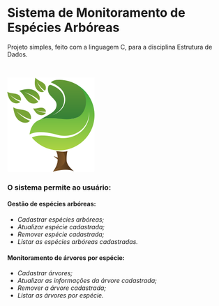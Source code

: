 # Sistema de Monitoramento de Espécies Arbóreas

Projeto simples, feito com a linguagem C, para a disciplina Estrutura de Dados.

<br/>

![Imagem árvore](https://github.com/rafikmoreira/smea-ifnmg-v2/blob/master/git-images/img-md.png?raw=true)

### O sistema permite ao usuário:

#### Gestão de espécies arbóreas:

- _Cadastrar espécies arbóreas;_
- _Atualizar espécie cadastrada;_
- _Remover espécie cadastrada;_
- _Listar as espécies arbóreas cadastradas._

#### Monitoramento de árvores por espécie:

- _Cadastrar árvores;_
- _Atualizar as informações da árvore cadastrada;_
- _Remover a árvore cadastrada;_
- _Listar as árvores por espécie._
